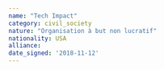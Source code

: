 ```yaml
---
name: "Tech Impact"
category: civil_society
nature: "Organisation à but non lucratif"
nationality: USA
alliance: 
date_signed: '2018-11-12'
---
```

    